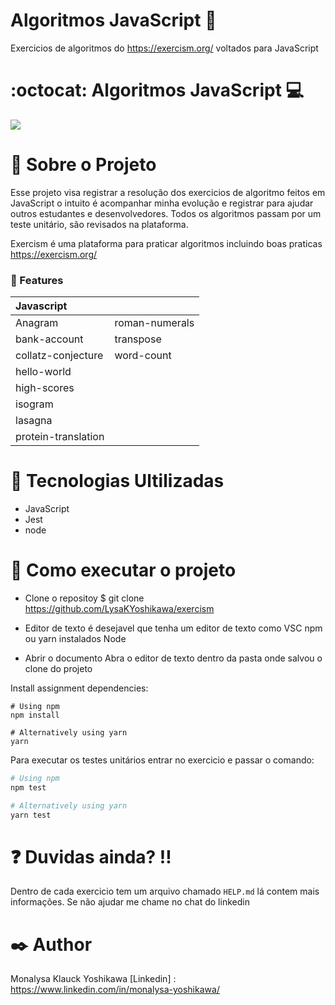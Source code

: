 # Algoritmos JavaScript  :star_struck:
Exercicios de algoritmos do https://exercism.org/ voltados para JavaScript

# :octocat: Algoritmos JavaScript :computer:


<img src="https://github.com/LysaKYoshikawa/music_display/assets/64383080/55276677-73c9-4a72-a096-ea8f57659e1c"/>




  #  :rocket: Sobre o Projeto
  Esse projeto visa registrar a resolução dos exercicios de algoritmo feitos em JavaScript o intuito é acompanhar minha evolução e registrar para ajudar outros estudantes e desenvolvedores. 
  Todos os algoritmos passam por um teste unitário, são revisados na plataforma.

  Exercism é uma plataforma para praticar algoritmos incluindo boas praticas
   https://exercism.org/


### :loudspeaker: Features 

| Javascript         |               |
| :----------------- | :------------ |
| Anagram            | roman-numerals|
| bank-account       | transpose     |
| collatz-conjecture | word-count    |
| hello-world        |               |
| high-scores        |               |
| isogram            |               |
| lasagna            |               |
| protein-translation|               |


# :monocle_face: Tecnologias Ultilizadas

- JavaScript
- Jest
- node


# :file_folder: Como executar o projeto

  - Clone o repositoy 
  $ git clone <https://github.com/LysaKYoshikawa/exercism>
  
  - Editor de texto
  é desejavel que tenha um editor de texto como VSC
  npm ou yarn instalados
  Node 

  - Abrir o documento
  Abra o editor de texto dentro da pasta onde salvou o clone do projeto
  
 Install assignment dependencies:

```shell
# Using npm
npm install

# Alternatively using yarn
yarn
```
Para executar os testes unitários entrar no exercicio e passar o comando:

```bash
# Using npm
npm test

# Alternatively using yarn
yarn test
```

# :question: Duvidas ainda? :bangbang:
Dentro de cada exercicio tem um arquivo chamado ``HELP.md`` lá contem mais informações.
Se não ajudar me chame no chat do linkedin

# :black_nib: Author
Monalysa Klauck Yoshikawa
[Linkedin] : <https://www.linkedin.com/in/monalysa-yoshikawa/>